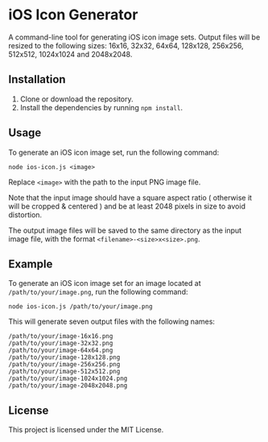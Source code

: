 # iOS Icon Generator

A command-line tool for generating iOS icon image sets. Output files will be resized to the following sizes: 16x16, 32x32, 64x64, 128x128, 256x256, 512x512, 1024x1024 and 2048x2048.

## Installation

1. Clone or download the repository.
2. Install the dependencies by running `npm install`.

## Usage

To generate an iOS icon image set, run the following command:

```node ios-icon.js <image>```

Replace `<image>` with the path to the input PNG image file.

Note that the input image should have a square aspect ratio ( otherwise it will be cropped & centered ) and be at least 2048 pixels in size to avoid distortion.

The output image files will be saved to the same directory as the input image file, with the format `<filename>-<size>x<size>.png`.

## Example

To generate an iOS icon image set for an image located at `/path/to/your/image.png`, run the following command:

```node ios-icon.js /path/to/your/image.png```

This will generate seven output files with the following names:
```
/path/to/your/image-16x16.png
/path/to/your/image-32x32.png
/path/to/your/image-64x64.png
/path/to/your/image-128x128.png
/path/to/your/image-256x256.png
/path/to/your/image-512x512.png
/path/to/your/image-1024x1024.png
/path/to/your/image-2048x2048.png
```

## License

This project is licensed under the MIT License.
